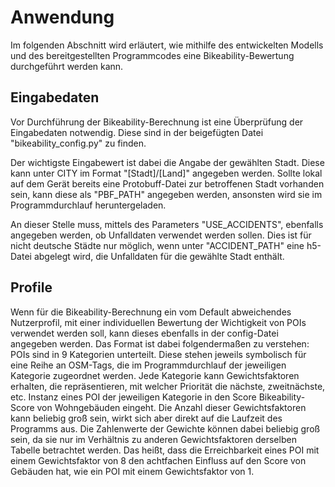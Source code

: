 # Anwendung
Im folgenden Abschnitt wird erläutert, wie mithilfe des entwickelten Modells und des bereitgestellten Programmcodes eine Bikeability-Bewertung durchgeführt werden kann. 

## Eingabedaten
Vor Durchführung der Bikeability-Berechnung ist eine Überprüfung der Eingabedaten notwendig. 
Diese sind in der beigefügten Datei "bikeability_config.py" zu finden. 

Der wichtigste Eingabewert ist dabei die Angabe der gewählten Stadt. Diese kann unter CITY im Format "[Stadt]/[Land]" angegeben werden. Sollte lokal auf dem Gerät bereits eine Protobuff-Datei zur betroffenen Stadt vorhanden sein, kann diese als "PBF_PATH" angegeben werden, ansonsten wird sie im Programmdurchlauf heruntergeladen. 

An dieser Stelle muss, mittels des Parameters "USE_ACCIDENTS", ebenfalls angegeben werden, ob Unfalldaten verwendet werden sollen. Dies ist für nicht deutsche Städte nur möglich, wenn unter "ACCIDENT\_PATH" eine h5-Datei abgelegt wird, die Unfalldaten für die gewählte Stadt enthält. 

## Profile
Wenn für die Bikeability-Berechnung ein vom Default abweichendes Nutzerprofil, mit einer individuellen Bewertung der Wichtigkeit von POIs verwendet werden soll, kann dieses ebenfalls in der config-Datei angegeben werden. Das Format ist dabei folgendermaßen zu verstehen:
POIs sind in 9 Kategorien unterteilt. Diese stehen jeweils symbolisch für eine Reihe an OSM-Tags, die im Programmdurchlauf der jeweiligen Kategorie zugeordnet werden.
Jede Kategorie kann Gewichtsfaktoren erhalten, die repräsentieren, mit welcher Priorität die nächste, zweitnächste, etc. Instanz eines POI der jeweiligen Kategorie in den Score Bikeability-Score von Wohngebäuden eingeht. Die Anzahl dieser Gewichtsfaktoren kann beliebig groß sein, wirkt sich aber direkt auf die Laufzeit des Programms aus. Die Zahlenwerte der Gewichte können dabei beliebig groß sein, da sie nur im Verhältnis zu anderen Gewichtsfaktoren derselben Tabelle betrachtet werden. Das heißt, dass die Erreichbarkeit eines POI mit einem Gewichtsfaktor von 8 den achtfachen Einfluss auf den Score von Gebäuden hat, wie ein POI mit einem Gewichtsfaktor von 1. 